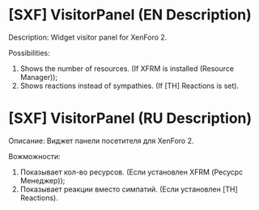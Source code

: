 # [SXF] VisitorPanel (EN Description)
Description: Widget visitor panel for XenForo 2.

Possibilities:
1. Shows the number of resources. (If XFRM is installed (Resource Manager));
2. Shows reactions instead of sympathies. (If [TH] Reactions is set).
# [SXF] VisitorPanel (RU Description)
Описание: Виджет панели посетителя для XenForo 2.

Вожможности:
1. Показывает кол-во ресурсов. (Если установлен XFRM (Ресусрс Менеджер));
2. Показывает реакции вместо симпатий. (Если установлен [TH] Reactions).
